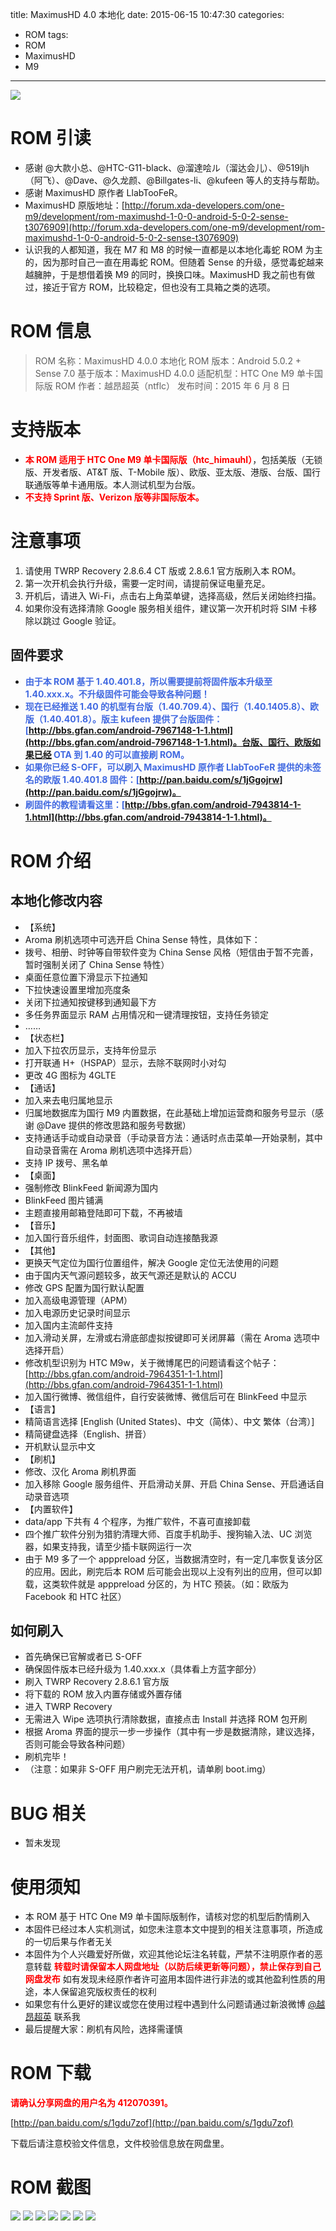 title: MaximusHD 4.0 本地化
date: 2015-06-15 10:47:30
categories:
- ROM
tags:
- ROM
- MaximusHD
- M9
---
![](http://i.imgur.com/XhWBAib.png)

# ROM 引读 #
- 感谢 @大款小总、@HTC-G11-black、@溜達哙ル（溜达会儿）、@519ljh（阿飞）、@Dave、@久龙颜、@Billgates-li、@kufeen 等人的支持与帮助。
- 感谢 MaximusHD 原作者 LlabTooFeR。
- MaximusHD 原版地址：[http://forum.xda-developers.com/one-m9/development/rom-maximushd-1-0-0-android-5-0-2-sense-t3076909](http://forum.xda-developers.com/one-m9/development/rom-maximushd-1-0-0-android-5-0-2-sense-t3076909)
- 认识我的人都知道，我在 M7 和 M8 的时候一直都是以本地化毒蛇 ROM 为主的，因为那时自己一直在用毒蛇 ROM。但随着 Sense 的升级，感觉毒蛇越来越臃肿，于是想借着换 M9 的同时，换换口味。MaximusHD 我之前也有做过，接近于官方 ROM，比较稳定，但也没有工具箱之类的选项。

# ROM 信息 #
> ROM 名称：MaximusHD 4.0.0 本地化
> ROM 版本：Android 5.0.2 + Sense 7.0
> 基于版本：MaximusHD 4.0.0
> 适配机型：HTC One M9 单卡国际版
> ROM 作者：越昂超英（ntflc）
> 发布时间：2015 年 6 月 8 日

<!-- more -->

# 支持版本 #
- <strong><font color=red>本 ROM 适用于 HTC One M9 单卡国际版（htc_himauhl）</font></strong>，包括美版（无锁版、开发者版、AT&T 版、T-Mobile 版）、欧版、亚太版、港版、台版、国行联通版等单卡通用版。本人测试机型为台版。
- **<font color=red>不支持 Sprint 版、Verizon 版等非国际版本。</font>**

# 注意事项 #
1. 请使用 TWRP Recovery 2.8.6.4 CT 版或 2.8.6.1 官方版刷入本 ROM。
2. 第一次开机会执行升级，需要一定时间，请提前保证电量充足。
3. 开机后，请进入 Wi-Fi，点击右上角菜单键，选择高级，然后关闭始终扫描。
4. 如果你没有选择清除 Google 服务相关组件，建议第一次开机时将 SIM 卡移除以跳过 Google 验证。

## 固件要求 ##
- **<font color=#4169e1>由于本 ROM 基于 1.40.401.8，所以需要提前将固件版本升级至 1.40.xxx.x。不升级固件可能会导致各种问题！</font>**
- **<font color=#4169e1>现在已经推送 1.40 的机型有台版（1.40.709.4）、国行（1.40.1405.8）、欧版（1.40.401.8）。版主 kufeen 提供了台版固件：[http://bbs.gfan.com/android-7967148-1-1.html](http://bbs.gfan.com/android-7967148-1-1.html)。台版、国行、欧版如果已经 OTA 到 1.40 的可以直接刷 ROM。</font>**
- **<font color=#4169e1>如果你已经 S-OFF，可以刷入 MaximusHD 原作者 LlabTooFeR 提供的未签名的欧版 1.40.401.8 固件：[http://pan.baidu.com/s/1jGgojrw](http://pan.baidu.com/s/1jGgojrw)。</font>**
- **<font color=#4169e1>刷固件的教程请看这里：[http://bbs.gfan.com/android-7943814-1-1.html](http://bbs.gfan.com/android-7943814-1-1.html)。</font>**

# ROM 介绍 #
## 本地化修改内容 ##
- 【系统】
- Aroma 刷机选项中可选开启 China Sense 特性，具体如下：
- 拨号、相册、时钟等自带软件变为 China Sense 风格（短信由于暂不完善，暂时强制关闭了 China Sense 特性）
- 桌面任意位置下滑显示下拉通知
- 下拉快速设置里增加亮度条
- 关闭下拉通知按键移到通知最下方
- 多任务界面显示 RAM 占用情况和一键清理按钮，支持任务锁定
- ……
- 【状态栏】
- 加入下拉农历显示，支持年份显示
- 打开联通 H+（HSPAP）显示，去除不联网时小对勾
- 更改 4G 图标为 4GLTE
- 【通话】
- 加入来去电归属地显示
- 归属地数据库为国行 M9 内置数据，在此基础上增加运营商和服务号显示（感谢 @Dave 提供的修改思路和服务号数据）
- 支持通话手动或自动录音（手动录音方法：通话时点击菜单—开始录制，其中自动录音需在 Aroma 刷机选项中选择开启）
- 支持 IP 拨号、黑名单
- 【桌面】
- 强制修改 BlinkFeed 新闻源为国内
- BlinkFeed 图片铺满
- 主题直接用邮箱登陆即可下载，不再被墙
- 【音乐】
- 加入国行音乐组件，封面图、歌词自动连接酷我源
- 【其他】
- 更换天气定位为国行位置组件，解决 Google 定位无法使用的问题
- 由于国内天气源问题较多，故天气源还是默认的 ACCU
- 修改 GPS 配置为国行默认配置
- 加入高级电源管理（APM）
- 加入电源历史记录时间显示
- 加入国内主流邮件支持
- 加入滑动关屏，左滑或右滑底部虚拟按键即可关闭屏幕（需在 Aroma 选项中选择开启）
- 修改机型识别为 HTC M9w，关于微博尾巴的问题请看这个帖子：[http://bbs.gfan.com/android-7964351-1-1.html](http://bbs.gfan.com/android-7964351-1-1.html)
- 加入国行微博、微信组件，自行安装微博、微信后可在 BlinkFeed 中显示
- 【语言】
- 精简语言选择 [English (United States)、中文（简体）、中文 繁体（台湾）]
- 精简键盘选择（English、拼音）
- 开机默认显示中文
- 【刷机】
- 修改、汉化 Aroma 刷机界面
- 加入移除 Google 服务组件、开启滑动关屏、开启 China Sense、开启通话自动录音选项
- 【内置软件】
- data/app 下共有 4 个程序，为推广软件，不喜可直接卸载
- 四个推广软件分别为猎豹清理大师、百度手机助手、搜狗输入法、UC 浏览器，如果支持我，请至少插卡联网运行一次
- 由于 M9 多了一个 apppreload 分区，当数据清空时，有一定几率恢复该分区的应用。因此，刷完后本 ROM 后可能会出现以上没有列出的应用，但可以卸载，这类软件就是 apppreload 分区的，为 HTC 预装。（如：欧版为 Facebook 和 HTC 社区）
## 如何刷入 ##
- 首先确保已官解或者已 S-OFF
- 确保固件版本已经升级为 1.40.xxx.x（具体看上方蓝字部分）
- 刷入 TWRP Recovery 2.8.6.1 官方版
- 将下载的 ROM 放入内置存储或外置存储
- 进入 TWRP Recovery
- 无需进入 Wipe 选项执行清除数据，直接点击 Install 并选择 ROM 包开刷
- 根据 Aroma 界面的提示一步一步操作（其中有一步是数据清除，建议选择，否则可能会导致各种问题）
- 刷机完毕！
- （注意：如果非 S-OFF 用户刷完无法开机，请单刷 boot.img）

# BUG 相关 #
- 暂未发现

# 使用须知 #
- 本 ROM 基于 HTC One M9 单卡国际版制作，请核对您的机型后酌情刷入
- 本固件已经过本人实机测试，如您未注意本文中提到的相关注意事项，所造成的一切后果与作者无关
- 本固件为个人兴趣爱好所做，欢迎其他论坛注名转载，严禁不注明原作者的恶意转载
  **<font color=red>转载时请保留本人网盘地址（以防后续更新等问题），禁止保存到自己网盘发布</font>**
  如有发现未经原作者许可盗用本固件进行非法的或其他盈利性质的用途，本人保留追究版权责任的权利
- 如果您有什么更好的建议或您在使用过程中遇到什么问题请通过新浪微博 [@越昂超英](http://weibo.com/412070391) 联系我
- 最后提醒大家：刷机有风险，选择需谨慎

# ROM 下载 #
**<font color=red>请确认分享网盘的用户名为 412070391。</font>**

[http://pan.baidu.com/s/1gdu7zof](http://pan.baidu.com/s/1gdu7zof)

下载后请注意校验文件信息，文件校验信息放在网盘里。

# ROM 截图 #
![](http://ww2.sinaimg.cn/bmiddle/68e1aca9jw1eswu27f8nwj20u01hcgqt.jpg)
![](http://ww2.sinaimg.cn/bmiddle/68e1aca9jw1eswu28399lj20u01hcgst.jpg)
![](http://ww1.sinaimg.cn/bmiddle/68e1aca9jw1eswu28k13oj20u01hcapr.jpg)
![](http://ww4.sinaimg.cn/bmiddle/68e1aca9jw1eswu28xlkwj20u01hck0h.jpg)
![](http://ww4.sinaimg.cn/bmiddle/68e1aca9jw1eswu29asg3j20u01hcwuf.jpg)
![](http://ww4.sinaimg.cn/bmiddle/68e1aca9jw1eswu29tgp4j20u01hcwhw.jpg)
![](http://ww2.sinaimg.cn/bmiddle/68e1aca9jw1eswu2a396kj20u01hc0wi.jpg)
